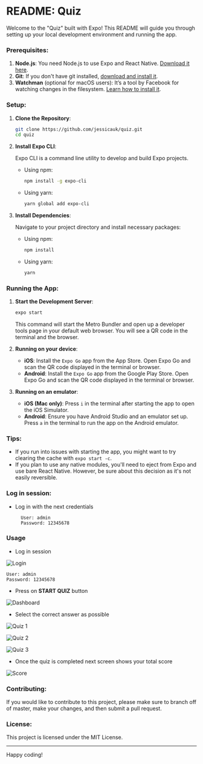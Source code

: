 

# README: Quiz

Welcome to the "Quiz" built with Expo! This README will guide you through setting up your local development environment and running the app.

### Prerequisites:
1. **Node.js**: You need Node.js to use Expo and React Native. [Download it here](https://nodejs.org/).
2. **Git**: If you don't have git installed, [download and install it](https://git-scm.com/).
3. **Watchman** (optional for macOS users): It’s a tool by Facebook for watching changes in the filesystem. [Learn how to install it](https://facebook.github.io/watchman/docs/install).

### Setup:

1. **Clone the Repository**:

    ```bash
    git clone https://github.com/jessicauk/quiz.git
    cd quiz
    ```

2. **Install Expo CLI**:

    Expo CLI is a command line utility to develop and build Expo projects.

    - Using npm:
      ```bash
      npm install -g expo-cli
      ```

    - Using yarn:
      ```bash
      yarn global add expo-cli
      ```

3. **Install Dependencies**:

    Navigate to your project directory and install necessary packages:

    - Using npm:
      ```bash
      npm install
      ```

    - Using yarn:
      ```bash
      yarn
      ```

### Running the App:

1. **Start the Development Server**:

    ```bash
    expo start
    ```

    This command will start the Metro Bundler and open up a developer tools page in your default web browser. You will see a QR code in the terminal and the browser.

2. **Running on your device**:

    - **iOS**: Install the `Expo Go` app from the App Store. Open Expo Go and scan the QR code displayed in the terminal or browser.
    - **Android**: Install the `Expo Go` app from the Google Play Store. Open Expo Go and scan the QR code displayed in the terminal or browser.

3. **Running on an emulator**:

    - **iOS (Mac only)**: Press `i` in the terminal after starting the app to open the iOS Simulator.
    - **Android**: Ensure you have Android Studio and an emulator set up. Press `a` in the terminal to run the app on the Android emulator.

### Tips:

- If you run into issues with starting the app, you might want to try clearing the cache with `expo start -c`.
- If you plan to use any native modules, you'll need to eject from Expo and use bare React Native. However, be sure about this decision as it's not easily reversible.

### Log in session:

- Log in with the next credentials
  ```
    User: admin
    Password: 12345678
  ```
 
### Usage

- Log in session

![Login](https://github.com/jessicauk/quiz/blob/main/assets/login.png?raw=true)

  ```
  User: admin
  Password: 12345678
  ```

- Press on **START QUIZ** button

![Dashboard](https://github.com/jessicauk/quiz/blob/main/assets/dashboard.png?raw=true)

- Select the correct answer as possible

![Quiz 1](https://github.com/jessicauk/quiz/blob/main/assets/quiz-1.png?raw=true)

![Quiz 2](https://github.com/jessicauk/quiz/blob/main/assets/quiz-2.png?raw=true)

![Quiz 3](https://github.com/jessicauk/quiz/blob/main/assets/quiz-3.png?raw=true)

- Once the quiz is completed next screen shows your total score

![Score](https://github.com/jessicauk/quiz/blob/main/assets/score.png?raw=true)


### Contributing:

If you would like to contribute to this project, please make sure to branch off of master, make your changes, and then submit a pull request.

### License:

This project is licensed under the MIT License.

---

Happy coding!
